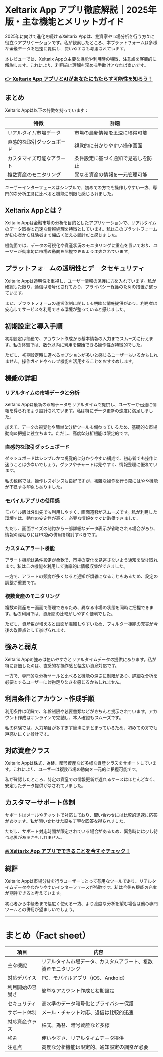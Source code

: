 # Xeltarix App アプリ徹底解説｜2025年版・主な機能とメリットガイド
 
 
 2025年に向けて進化を続けるXeltarix Appは、投資家や市場分析を行う方々に役立つアプリケーションです。私が観察したところ、本プラットフォームは多様な金融データを迅速に提供し、使いやすさも考慮されています。
 
 本レビューでは、Xeltarix Appの主要な機能や利用時の特徴、注意点を客観的に解説します。これにより、利用前に理解を深める手助けとなれば幸いです。
 
 ### [👉 Xeltarix App アプリとAIがあなたにもたらす可能性を知ろう！](https://tinyurl.com/yttdc74z)
 ## まとめ
 
 Xeltarix Appは以下の特徴を持っています：
 
 | 特徴 | 詳細 |
 |------------------------------|------------------------------------------|
 | リアルタイム市場データ | 市場の最新情報を迅速に取得可能 |
 | 直感的な取引ダッシュボード | 視覚的に分かりやすい操作画面 |
 | カスタマイズ可能なアラート | 条件設定に基づく通知で見逃しを防止 |
 | 複数資産のモニタリング | 異なる資産の情報を一元管理可能 |
 
 ユーザーインターフェースはシンプルで、初めての方でも操作しやすい一方、専門的な分析工具に比べると機能に制限も感じられました。
 
 ## Xeltarix Appとは？
 
 Xeltarix Appは金融市場の分析を目的としたアプリケーションで、リアルタイムのデータ取得と迅速な情報処理を特徴としています。私はこのプラットフォームが初心者から経験者まで幅広く使える設計だと感じました。
 
 機能面では、データの可視化や資産状況のモニタリングに重点を置いており、ユーザーが効率的に市場の動向を把握できるよう工夫されています。
 
 ## プラットフォームの透明性とデータセキュリティ
 
 Xeltarix Appは透明性を重視し、ユーザー情報の保護に力を入れています。私が確認した限り、通信は暗号化されており、プライバシー保護のための措置が整っています。
 
 また、プラットフォームの運営体制に関しても明確な情報提供があり、利用者は安心してサービスを利用できる環境が整っていると感じました。
 
 ## 初期設定と導入手順
 
 初期設定は簡便で、アカウント作成から基本情報の入力までスムーズに行えます。私の体験では、数分以内に利用を開始できる操作性が特徴的でした。
 
 ただし、初期設定時に選べるオプションが多いと感じるユーザーもいるかもしれません。操作ガイドやヘルプ機能を活用することをおすすめします。
 
 ## 機能の詳細
 
 ### リアルタイムの市場データと分析
 
 Xeltarix Appは最新の市場データをリアルタイムで提供し、ユーザーが迅速に情報を得られるよう設計されています。私は特にデータ更新の速度に満足しました。
 
 加えて、データの視覚化や簡単な分析ツールも備わっているため、基礎的な市場動向の把握に役立ちます。ただし、高度な分析機能は限定的です。
 
 ### 直感的な取引ダッシュボード
 
 ダッシュボードはシンプルかつ視覚的に分かりやすい構成で、初心者でも操作に迷うことは少ないでしょう。グラフやチャートは見やすく、情報整理に優れています。
 
 私の観察では、操作レスポンスも良好ですが、複雑な操作を行う際にはやや機能が不足する印象もありました。
 
 ### モバイルアプリの使用感
 
 モバイル版は外出先でも利用しやすく、画面遷移がスムーズです。私が利用した環境では、動作の安定性が高く、必要な情報をすぐに取得できました。
 
 ただし、画面サイズの制約から一部詳細なデータ表示が省略される場合があり、情報の深堀りにはPC版の併用を検討すべきです。
 
 ### カスタムアラート機能
 
 アラート機能は条件設定が柔軟で、市場の変化を見逃さないよう通知を受け取れます。私はこの機能を利用して効率的に情報収集ができました。
 
 一方で、アラートの頻度が多くなると通知が煩雑になることもあるため、設定の調整が重要です。
 
 ### 複数資産のモニタリング
 
 複数の資産を一画面で管理できるため、異なる市場の状態を同時に把握できます。私の利用では、資産間の比較がしやすく便利でした。
 
 ただし、資産数が増えると画面が混雑しやすいため、フィルター機能の充実が今後の改善点として挙げられます。
 
 ## 強みと弱点
 
 Xeltarix Appの強みは使いやすさとリアルタイムデータの提供にあります。私が特に評価したのは、直感的な操作感と幅広い資産対応です。
 
 一方で、専門的な分析ツールと比べると機能の深さに制限があり、詳細な分析を必要とするユーザーには物足りなさを感じるかもしれません。
 
 ## 利用条件とアカウント作成手順
 
 利用条件は明確で、年齢制限や必要書類などがきちんと提示されています。アカウント作成はオンラインで完結し、本人確認もスムーズです。
 
 私の体験では、入力項目が多すぎず簡潔にまとまっているため、初めての方でも戸惑いにくい設計です。
 
 ## 対応資産クラス
 
 Xeltarix Appは株式、為替、暗号資産など多様な資産クラスをサポートしています。これにより、ユーザーは複数市場の動向を一元的に把握可能です。
 
 私が確認したところ、特定の資産での情報更新が遅れるケースはほとんどなく、安定したデータ提供がなされていました。
 
 ## カスタマーサポート体制
 
 サポートはメールやチャットで対応しており、問い合わせには比較的迅速に応答があります。私が問い合わせた際も丁寧な回答を得られました。
 
 ただし、サポート対応時間が限定されている場合があるため、緊急時には少し待つ必要があるかもしれません。
 
 ### [🔥 Xeltarix App アプリでできることを今すぐチェック！](https://tinyurl.com/yttdc74z)
 ## 総評
 
 Xeltarix Appは市場分析を行うユーザーにとって有用なツールであり、リアルタイムデータやわかりやすいインターフェースが特徴です。私は今後も機能の充実が期待できると考えています。
 
 初心者から中級者まで幅広く使える一方、より高度な分析を望む場合は他の専門ツールとの併用が望ましいでしょう。
 
 ---
 
 # まとめ（Fact sheet）
 
 | 項目 | 内容 |
 |----------------------|----------------------------------------------|
 | 主な機能 | リアルタイム市場データ、カスタムアラート、複数資産モニタリング |
 | 対応デバイス | PC、モバイルアプリ（iOS、Android） |
 | 利用開始の容易さ | 簡単なアカウント作成と初期設定 |
 | セキュリティ | 高水準のデータ暗号化とプライバシー保護 |
 | サポート体制 | メール・チャット対応、返信は比較的迅速 |
 | 対応資産クラス | 株式、為替、暗号資産など多様 |
 | 強み | 使いやすさ、リアルタイムデータ提供 |
 | 注意点 | 高度な分析機能は限定的、通知設定の調整が必要 |